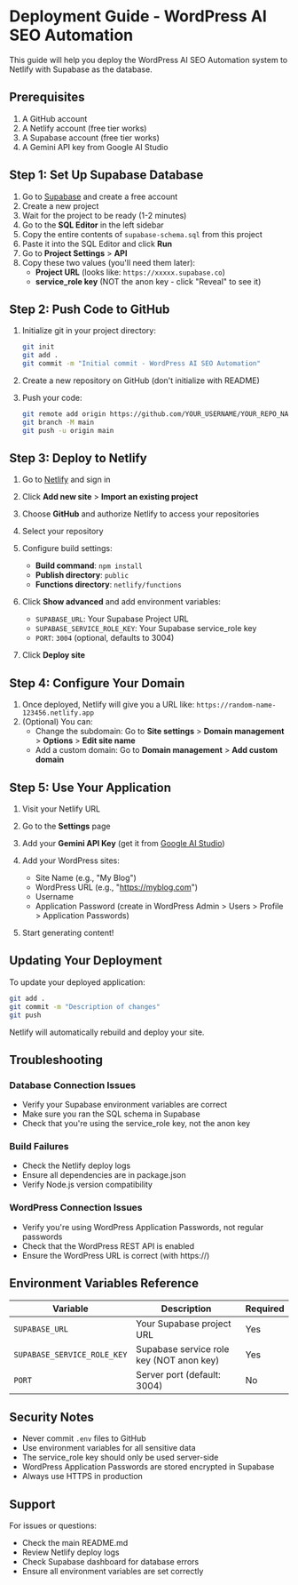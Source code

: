 # Deployment Guide - WordPress AI SEO Automation

This guide will help you deploy the WordPress AI SEO Automation system to Netlify with Supabase as the database.

## Prerequisites

1. A GitHub account
2. A Netlify account (free tier works)
3. A Supabase account (free tier works)
4. A Gemini API key from Google AI Studio

## Step 1: Set Up Supabase Database

1. Go to [Supabase](https://supabase.com) and create a free account
2. Create a new project
3. Wait for the project to be ready (1-2 minutes)
4. Go to the **SQL Editor** in the left sidebar
5. Copy the entire contents of `supabase-schema.sql` from this project
6. Paste it into the SQL Editor and click **Run**
7. Go to **Project Settings** > **API**
8. Copy these two values (you'll need them later):
   - **Project URL** (looks like: `https://xxxxx.supabase.co`)
   - **service_role key** (NOT the anon key - click "Reveal" to see it)

## Step 2: Push Code to GitHub

1. Initialize git in your project directory:
   ```bash
   git init
   git add .
   git commit -m "Initial commit - WordPress AI SEO Automation"
   ```

2. Create a new repository on GitHub (don't initialize with README)

3. Push your code:
   ```bash
   git remote add origin https://github.com/YOUR_USERNAME/YOUR_REPO_NAME.git
   git branch -M main
   git push -u origin main
   ```

## Step 3: Deploy to Netlify

1. Go to [Netlify](https://netlify.com) and sign in
2. Click **Add new site** > **Import an existing project**
3. Choose **GitHub** and authorize Netlify to access your repositories
4. Select your repository
5. Configure build settings:
   - **Build command**: `npm install`
   - **Publish directory**: `public`
   - **Functions directory**: `netlify/functions`

6. Click **Show advanced** and add environment variables:
   - `SUPABASE_URL`: Your Supabase Project URL
   - `SUPABASE_SERVICE_ROLE_KEY`: Your Supabase service_role key
   - `PORT`: `3004` (optional, defaults to 3004)

7. Click **Deploy site**

## Step 4: Configure Your Domain

1. Once deployed, Netlify will give you a URL like: `https://random-name-123456.netlify.app`
2. (Optional) You can:
   - Change the subdomain: Go to **Site settings** > **Domain management** > **Options** > **Edit site name**
   - Add a custom domain: Go to **Domain management** > **Add custom domain**

## Step 5: Use Your Application

1. Visit your Netlify URL
2. Go to the **Settings** page
3. Add your **Gemini API Key** (get it from [Google AI Studio](https://aistudio.google.com/apikey))
4. Add your WordPress sites:
   - Site Name (e.g., "My Blog")
   - WordPress URL (e.g., "https://myblog.com")
   - Username
   - Application Password (create in WordPress Admin > Users > Profile > Application Passwords)

5. Start generating content!

## Updating Your Deployment

To update your deployed application:

```bash
git add .
git commit -m "Description of changes"
git push
```

Netlify will automatically rebuild and deploy your site.

## Troubleshooting

### Database Connection Issues
- Verify your Supabase environment variables are correct
- Make sure you ran the SQL schema in Supabase
- Check that you're using the service_role key, not the anon key

### Build Failures
- Check the Netlify deploy logs
- Ensure all dependencies are in package.json
- Verify Node.js version compatibility

### WordPress Connection Issues
- Verify you're using WordPress Application Passwords, not regular passwords
- Check that the WordPress REST API is enabled
- Ensure the WordPress URL is correct (with https://)

## Environment Variables Reference

| Variable | Description | Required |
|----------|-------------|----------|
| `SUPABASE_URL` | Your Supabase project URL | Yes |
| `SUPABASE_SERVICE_ROLE_KEY` | Supabase service role key (NOT anon key) | Yes |
| `PORT` | Server port (default: 3004) | No |

## Security Notes

- Never commit `.env` files to GitHub
- Use environment variables for all sensitive data
- The service_role key should only be used server-side
- WordPress Application Passwords are stored encrypted in Supabase
- Always use HTTPS in production

## Support

For issues or questions:
- Check the main README.md
- Review Netlify deploy logs
- Check Supabase dashboard for database errors
- Ensure all environment variables are set correctly
